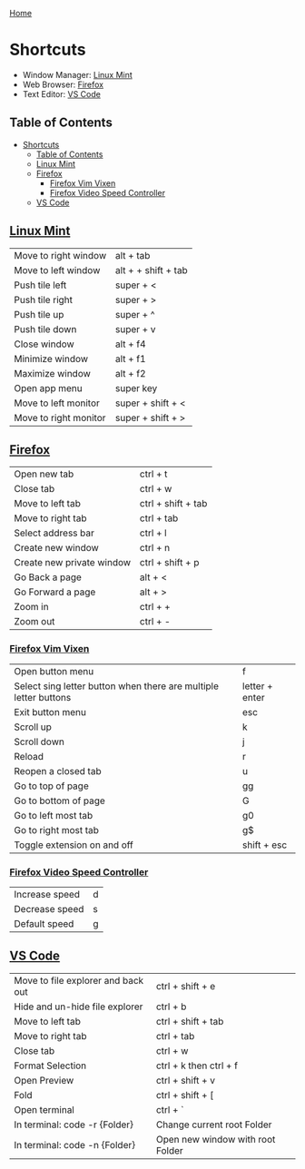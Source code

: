 <!--
 * This file is part of RS Cheat Sheets.
 *
 * RS Cheat Sheets is free software: you can redistribute it and/or modify
 * it under the terms of the GNU General Public License as published by
 * the Free Software Foundation, either version 3 of the License, or
 * (at your option) any later version.
 *
 * RS Cheat Sheets is distributed in the hope that it will be useful,
 * but WITHOUT ANY WARRANTY; without even the implied warranty of
 * MERCHANTABILITY or FITNESS FOR A PARTICULAR PURPOSE.  See the
 * GNU General Public License for more details.
 *
 * You should have received a copy of the GNU General Public License
 * along with RS Cheat Sheets. If not, see <https://www.gnu.org/licenses/>.
 */
-->

[Home](./README.md)

# Shortcuts

- Window Manager: [Linux Mint](#linux-mint)
- Web Browser: [Firefox](#firefox)
- Text Editor: [VS Code](#vs-code)

## Table of Contents

<!-- TOC -->

- [Shortcuts](#shortcuts)
	- [Table of Contents](#table-of-contents)
	- [Linux Mint](#linux-mint)
	- [Firefox](#firefox)
		- [Firefox Vim Vixen](#firefox-vim-vixen)
		- [Firefox Video Speed Controller](#firefox-video-speed-controller)
	- [VS Code](#vs-code)

<!-- /TOC -->

## [Linux Mint](#table-of-contents)

|                       |                     |
|-----------------------|---------------------|
| Move to right window  | alt + tab           |
| Move to left window   | alt + + shift + tab |
| Push tile left        | super + <           |
| Push tile right       | super + >           |
| Push tile up          | super + ^           |
| Push tile down        | super + v           |
| Close window          | alt + f4            |
| Minimize window       | alt + f1            |
| Maximize window       | alt + f2            |
| Open app menu         | super key           |
| Move to left monitor  | super + shift + <   |
| Move to right monitor | super + shift + >   |

## [Firefox](#table-of-contents)

|                           |                    |
|---------------------------|--------------------|
| Open new tab              | ctrl + t           |
| Close tab                 | ctrl + w           |
| Move to left tab          | ctrl + shift + tab |
| Move to right tab         | ctrl + tab         |
| Select address bar        | ctrl + l           |
| Create new window         | ctrl + n           |
| Create new private window | ctrl + shift + p   |
| Go Back a page            | alt + <            |
| Go Forward a page         | alt + >            |
| Zoom in                   | ctrl + +           |
| Zoom out                  | ctrl + -           |

### [Firefox Vim Vixen](#table-of-contents)

|                                                                  |                |
|------------------------------------------------------------------|----------------|
| Open button menu                                                 | f              |
| Select sing letter button when there are multiple letter buttons | letter + enter |
| Exit button menu                                                 | esc            |
| Scroll up                                                        | k              |
| Scroll down                                                      | j              |
| Reload                                                           | r              |
| Reopen a closed tab                                              | u              |
| Go to top of page                                                | gg             |
| Go to bottom of page                                             | G              |
| Go to left most tab                                              | g0             |
| Go to right most tab                                             | g$             |
| Toggle extension on and off                                      | shift + esc    |


### [Firefox Video Speed Controller](#table-of-contents)

|                |   |
|----------------|---|
| Increase speed | d |
| Decrease speed | s |
| Default speed  | g |


## [VS Code](#table-of-contents)

|                                    |                                  |
|------------------------------------|----------------------------------|
| Move to file explorer and back out | ctrl + shift + e                 |
| Hide and un-hide file explorer     | ctrl + b                         |
| Move to left tab                   | ctrl + shift + tab               |
| Move to right tab                  | ctrl + tab                       |
| Close tab                          | ctrl + w                         |
| Format Selection                   | ctrl + k then ctrl + f           |
| Open Preview                       | ctrl + shift + v                 |
| Fold                               | ctrl + shift + [                 |
| Open terminal                      | ctrl + `                         |
| In terminal: code -r {Folder}      | Change current root Folder       |
| In terminal: code -n {Folder}      | Open new window with root Folder |
